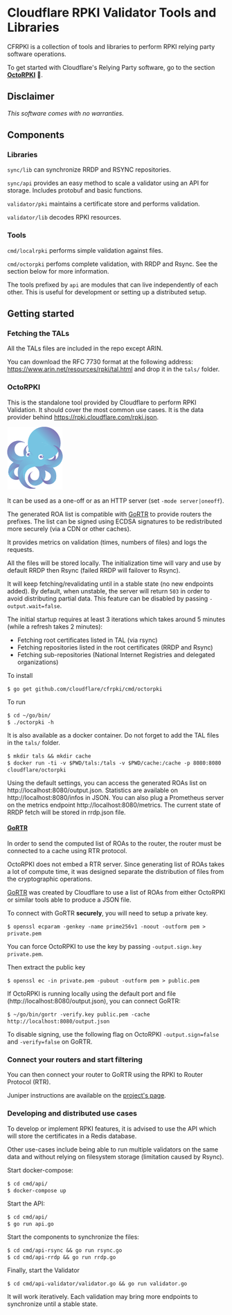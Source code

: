 # Cloudflare RPKI Validator Tools and Libraries

CFRPKI is a collection of tools and libraries to perform RPKI relying party software
operations.

To get started with Cloudflare's Relying Party software, go to the section **[OctoRPKI](#octorpki)** 🐙.

## Disclaimer

*This software comes with no warranties.*

## Components

### Libraries

`sync/lib` can synchronize RRDP and RSYNC repositories.

`sync/api` provides an easy method to scale a validator using an API for storage.
Includes protobuf and basic functions.

`validator/pki` maintains a certificate store and performs validation.

`validator/lib` decodes RPKI resources.

### Tools

`cmd/localrpki` performs simple validation against files.

`cmd/octorpki` perfoms complete validation, with RRDP and Rsync.
See the section below for more information.

The tools prefixed by `api` are modules that can live independently
of each other. This is useful for development or setting up a
distributed setup.

## Getting started

### Fetching the TALs

All the TALs files are included in the repo except ARIN.

You can download the RFC 7730 format at the following address: https://www.arin.net/resources/rpki/tal.html
and drop it in the `tals/` folder.

### OctoRPKI

This is the standalone tool provided by Cloudflare to perform RPKI Validation.
It should cover the most common use cases. It is the data provider behind
https://rpki.cloudflare.com/rpki.json.

![OctoRPKI](resources/octorpki.png)

It can be used as a one-off or as an HTTP server (set `-mode server|oneoff`).

The generated ROA list is compatible with [GoRTR](https://github.com/cloudflare/gortr)
to provide routers the prefixes.
The list can be signed using ECDSA signatures to be redistributed more securely
(via a CDN or other caches).

It provides metrics on validation (times, numbers of files) and logs the requests.

All the files will be stored locally.
The initialization time will vary and use by default RRDP then Rsync (failed RRDP 
will failover to Rsync).

It will keep fetching/revalidating until in a stable state (no new endpoints added).
By default, when unstable, the server will return `503` in order to avoid distributing partial data.
This feature can be disabled by passing `-output.wait=false`.

The initial startup requires at least 3 iterations which takes around 5 minutes
(while a refresh takes 2 minutes):
* Fetching root certificates listed in TAL (via rsync)
* Fetching repositories listed in the root certificates (RRDP and Rsync)
* Fetching sub-repositories (National Internet Registries and delegated organizations)

To install 
```
$ go get github.com/cloudflare/cfrpki/cmd/octorpki
```
To run
```
$ cd ~/go/bin/
$ ./octorpki -h
```

It is also available as a docker container. Do not forget to add the TAL files in the `tals/` folder.
```
$ mkdir tals && mkdir cache
$ docker run -ti -v $PWD/tals:/tals -v $PWD/cache:/cache -p 8080:8080 cloudflare/octorpki
```

Using the default settings, you can access the generated ROAs list on
http://localhost:8080/output.json.
Statistics are available on http://localhost:8080/infos in JSON.
You can also plug a Prometheus server on the metrics endpoint http://localhost:8080/metrics.
The current state of RRDP fetch will be stored in rrdp.json file.

#### [GoRTR](https://github.com/cloudflare/gortr)

In order to send the computed list of ROAs to the router, the router must be
connected to a cache using RTR protocol.

OctoRPKI does not embed a RTR server. Since generating list of ROAs takes a lot of compute time,
it was designed separate the distribution of files from the cryptographic operations.

[GoRTR](https://github.com/cloudflare/gortr) was created by Cloudflare to use a list of ROAs
from either OctoRPKI or similar tools able to produce a JSON file.

To connect with GoRTR **securely**, you will need to setup a private key.

```
$ openssl ecparam -genkey -name prime256v1 -noout -outform pem > private.pem
```

You can force OctoRPKI to use the key by passing `-output.sign.key private.pem`.

Then extract the public key

```
$ openssl ec -in private.pem -pubout -outform pem > public.pem
```

If OctoRPKI is running locally using the default port and file (http://localhost:8080/output.json), you can connect GoRTR:
```
$ ~/go/bin/gortr -verify.key public.pem -cache http://localhost:8080/output.json
```

To disable signing, use the following flag on OctoRPKI `-output.sign=false` and `-verify=false` on GoRTR.

### Connect your routers and start filtering

You can then connect your router to GoRTR using the RPKI to Router Protocol (RTR).

Juniper instructions are available on the [project's page](https://github.com/cloudflare/gortr#configure-on-juniper).

### Developing and distributed use cases

To develop or implement RPKI features, it is advised to
use the API which will store the certificates in a Redis database.

Other use-cases include being able to run multiple validators
on the same data and without relying on filesystem storage (limitation caused by Rsync).

Start docker-compose:
```
$ cd cmd/api/
$ docker-compose up
```

Start the API:
```
$ cd cmd/api/
$ go run api.go
```

Start the components to synchronize the files:
```
$ cd cmd/api-rsync && go run rsync.go
$ cd cmd/api-rrdp && go run rrdp.go
```

Finally, start the Validator
```
$ cd cmd/api-validator/validator.go && go run validator.go
```

It will work iteratively. Each validation may bring more endpoints to synchronize
until a stable state.
